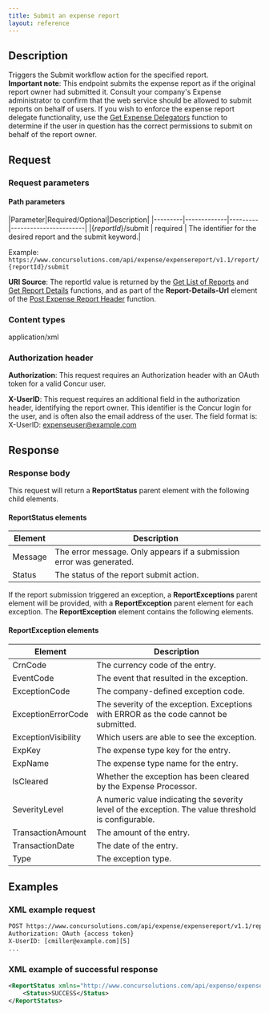 ```yaml
---
title: Submit an expense report
layout: reference
---
```


## Description
Triggers the Submit workflow action for the specified report. <br> **Important note**: This endpoint submits the expense report as if the original report owner had submitted it. Consult your company's Expense administrator to confirm that the web service should be allowed to submit reports on behalf of users. If you wish to enforce the expense report delegate functionality, use the [Get Expense Delegators][1] function to determine if the user in question has the correct permissions to submit on behalf of the report owner.

## Request

### Request parameters

#### Path parameters

|Parameter|Required/Optional|Description|
|---------|-------------|---------|-----------------------|
|{_reportId_}/submit | required | The identifier for the desired report and the submit keyword.|

Example: `https://www.concursolutions.com/api/expense/expensereport/v1.1/report/{reportId}/submit `

**URI Source**: The reportId value is returned by the [Get List of Reports][2] and [Get Report Details][3] functions, and as part of the **Report-Details-Url** element of the [Post Expense Report Header][4] function.

### Content types
application/xml

### Authorization header
**Authorization**: This request requires an Authorization header with an OAuth token for a valid Concur user.

**X-UserID**: This request requires an additional field in the authorization header, identifying the report owner. This identifier is the Concur login for the user, and is often also the email address of the user. The field format is:  
X-UserID: expenseuser@example.com

## Response

### Response body
This request will return a **ReportStatus** parent element with the following child elements.

#### ReportStatus elements

|  Element |  Description |
| -------- | ------------ |
|  Message |  The error message. Only appears if a submission error was generated. |
|  Status |  The status of the report submit action. |

If the report submission triggered an exception, a **ReportExceptions** parent element will be provided, with a **ReportException** parent element for each exception. The **ReportException** element contains the following elements.

#### ReportException elements

|  Element |  Description |
| -------- | ------------ |
|  CrnCode |  The currency code of the entry. |
|  EventCode |  The event that resulted in the exception. |
|  ExceptionCode |  The company-defined exception code. |
|  ExceptionErrorCode |  The severity of the exception. Exceptions with ERROR as the code cannot be submitted. |
|  ExceptionVisibility |  Which users are able to see the exception. |
|  ExpKey |  The expense type key for the entry. |
|  ExpName |  The expense type name for the entry. |
|  IsCleared |  Whether the exception has been cleared by the Expense Processor. |
|  SeverityLevel |  A numeric value indicating the severity level of the exception. The value threshold is configurable. |
|  TransactionAmount |  The amount of the entry. |
|  TransactionDate |  The date of the entry. |
|  Type |  The exception type. |

## Examples

### XML example request

```xml
POST https://www.concursolutions.com/api/expense/expensereport/v1.1/report/nxxKgLlnROz$sQ6SKJFjLNs4OWBErcJ8yX/submit HTTP/1.1
Authorization: OAuth {access token}
X-UserID: [cmiller@example.com][5]
...
```

### XML example of successful response

```xml
<ReportStatus xmlns="http://www.concursolutions.com/api/expense/expensereport/2011/03" xmlns:i="http://www.w3.org/2001/XMLSchema-instance">
    <Status>SUCCESS</Status>
</ReportStatus>
```

[1]: https://developer.concur.com/expense-report/expense-delegator-resource/expense-delegator-resource-get
[2]: https://developer.concur.com/expense-report/expense-report-resource/get-report-details
[3]: https://developer.concur.com/node/487#reportdetails
[4]: https://developer.concur.com/expense-report/expense-report-header-resource/expense-report-header-resource-post
[5]: mailto:cmiller@example.com
[6]: https://developer.concur.com/reference/http-codes
